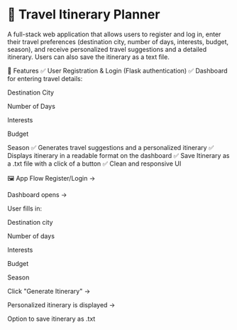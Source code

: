 # 📍 Travel Itinerary Planner
A full-stack web application that allows users to register and log in, enter their travel preferences (destination city, number of days, interests, budget, season), and receive personalized travel suggestions and a detailed itinerary. Users can also save the itinerary as a text file.

🚀 Features
✅ User Registration & Login (Flask authentication)
✅ Dashboard for entering travel details:

Destination City

Number of Days

Interests

Budget

Season
✅ Generates travel suggestions and a personalized itinerary
✅ Displays itinerary in a readable format on the dashboard
✅ Save Itinerary as a .txt file with a click of a button
✅ Clean and responsive UI

🖼️ App Flow
Register/Login →

Dashboard opens →

User fills in:

Destination city

Number of days

Interests

Budget

Season

Click "Generate Itinerary" →

Personalized itinerary is displayed →

Option to save itinerary as .txt

